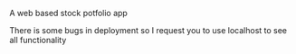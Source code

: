 A web based stock potfolio app


There is some bugs in deployment so I request you to use localhost to see all functionality
